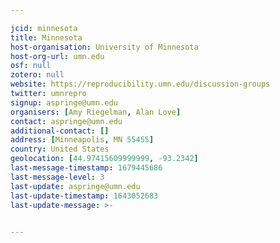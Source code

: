 ```yaml
---

jcid: minnesota
title: Minnesota
host-organisation: University of Minnesota
host-org-url: umn.edu
osf: null
zotero: null
website: https://reproducibility.umn.edu/discussion-groups
twitter: umnrepro
signup: aspringe@umn.edu
organisers: [Amy Riegelman, Alan Love]
contact: aspringe@umn.edu
additional-contact: []
address: [Minneapolis, MN 55455]
country: United States
geolocation: [44.97415609999999, -93.2342]
last-message-timestamp: 1679445686
last-message-level: 3
last-update: aspringe@umn.edu
last-update-timestamp: 1643052683
last-update-message: >-
  

---
```




